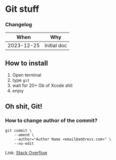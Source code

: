 # Git stuff

### Changelog

| When        | Why                                                           |
|-------------|---------------------------------------------------------------|
| 2023-12-25  | Initial doc


## How to install

1. Open terminal
2. type `git`
3. wait for 20+ Gb of Xcode shit
4. enjoy


## Oh shit, Git!

### How to change author of the commit?

```shell
git commit \
	--amend \
	--author="Author Name <email@address.com>" \
	--no-edit
```

Link: [Stack Overflow](https://stackoverflow.com/questions/3042437)
